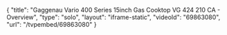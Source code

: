{
    "title": "Gaggenau Vario 400 Series 15inch Gas Cooktop VG 424 210 CA - Overview",
    "type": "solo",
    "layout": "iframe-static",
    "videoId": "69863080",
    "url": "\/tvpembed\/69863080"
}
